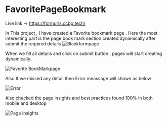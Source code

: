 # FavoritePageBookmark
Live link => https://formurls.ccbp.tech/

In This project , I have created a Favorite bookmark page . 
Here the most interesting part is the page book mark section created dynamically after submit the required details
![Blankformpage](https://user-images.githubusercontent.com/48233777/236136642-4abe78f8-41e2-4495-bad4-5c67128ae39a.png)


When we fill all details and click on submit button , pages will start creating dynamically.

![Favorite BookMarkpage](https://user-images.githubusercontent.com/48233777/236136780-11d61e04-23e2-48b5-9b5e-2ffad0f6f032.png)


Also If we missed any detail then Error meassage will shown as below 

![Error](https://user-images.githubusercontent.com/48233777/236137187-5e7f89f0-f61b-4e95-9e39-df12b35af6f6.png)

Also checked the page insights and best practices found 100% in both mobile and desktop


![Page insights](https://user-images.githubusercontent.com/48233777/236137783-e874f3dc-af8f-418d-aa25-303a8e2b2267.png)
